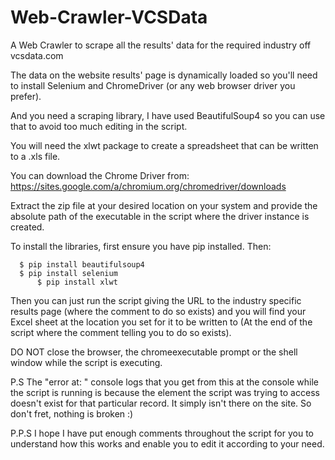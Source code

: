 # Web-Crawler-VCSData

A Web Crawler to scrape all the results' data for the required industry off vcsdata.com

The data on the website results' page is dynamically loaded so you'll need to install Selenium and ChromeDriver (or any web browser driver you prefer).

And you need a scraping library, I have used BeautifulSoup4 so you can use that to avoid too much editing in the script.

You will need the xlwt package to create a spreadsheet that can be written to a .xls file.

You can download the Chrome Driver from: https://sites.google.com/a/chromium.org/chromedriver/downloads

Extract the zip file at your desired location on your system and provide the absolute path of the executable in the script where the driver instance is created.

To install the libraries, first ensure you have pip installed. Then:

	  $ pip install beautifulsoup4
	  $ pip install selenium
    	  $ pip install xlwt
    
Then you can just run the script giving the URL to the industry specific results page (where the comment to do so exists) and you will find your Excel sheet at the location you set for it to be written to (At the end of the script where the comment telling you to do so exists).


DO NOT close the browser, the chromeexecutable prompt or the shell window while the script is executing.

P.S The "error at: " console logs that you get from this at the console while the script is running is because the element the script was trying to access doesn't exist for that particular record. It simply isn't there on the site. So don't fret, nothing is broken :)

P.P.S I hope I have put enough comments throughout the script for you to understand how this works and enable you to edit it according to your need.

